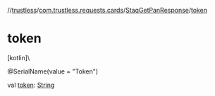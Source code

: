 //[trustless](../../../index.md)/[com.trustless.requests.cards](../index.md)/[StaqGetPanResponse](index.md)/[token](token.md)

# token

[kotlin]\

@SerialName(value = &quot;Token&quot;)

val [token](token.md): [String](https://kotlinlang.org/api/latest/jvm/stdlib/kotlin/-string/index.html)
